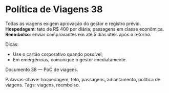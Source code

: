 # Política de Viagens 38

Todas as viagens exigem aprovação do gestor e registro prévio. 
**Hospedagem**: teto de R$ 400 por diária; passagens em classe econômica.
**Reembolso**: enviar comprovantes em até 5 dias úteis após o retorno.

Dicas:
- Use o cartão corporativo quando possível;
- Em emergências, comunique o gestor imediatamente.

Documento 38 — PoC de viagens.

Palavras-chave: hospedagem, teto, passagens, adiantamento, política de viagens.
Tags: viagens, reembolso.
